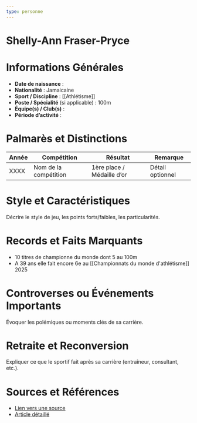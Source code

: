 ```yaml
---
type: personne
---
```


# Shelly-Ann Fraser-Pryce

# Informations Générales
- **Date de naissance** :  
- **Nationalité** :  Jamaicaine
- **Sport / Discipline** :  [[Athlétisme]]
- **Poste / Spécialité** (si applicable) : 100m 
- **Équipe(s) / Club(s)** :  
- **Période d’activité** :  

# Palmarès et Distinctions
| Année | Compétition           | Résultat                   | Remarque         |
| ----- | --------------------- | -------------------------- | ---------------- |
| XXXX  | Nom de la compétition | 1ère place / Médaille d’or | Détail optionnel |

# Style et Caractéristiques
Décrire le style de jeu, les points forts/faibles, les particularités.

# Records et Faits Marquants
- 10 titres de championne du monde dont 5 au 100m
- A 39 ans elle fait encore 6e au [[Championnats du monde d'athlétisme]] 2025

# Controverses ou Événements Importants
Évoquer les polémiques ou moments clés de sa carrière.

# Retraite et Reconversion
Expliquer ce que le sportif fait après sa carrière (entraîneur, consultant, etc.).

# Sources et Références
- [Lien vers une source](#)
- [Article détaillé](#)
